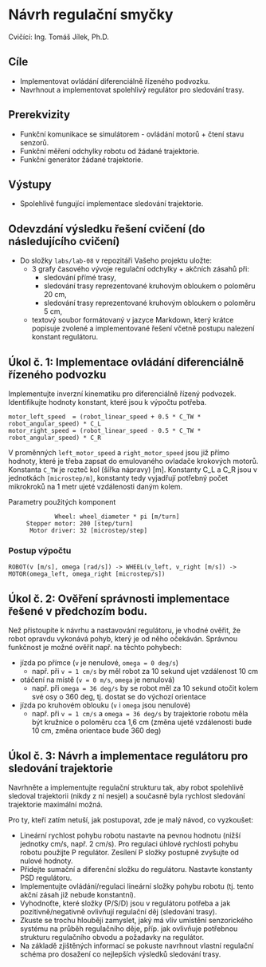 # Návrh regulační smyčky
Cvičící: Ing. Tomáš Jílek, Ph.D.

## Cíle
* Implementovat ovládání diferenciálně řízeného podvozku.
* Navrhnout a implementovat spolehlivý regulátor pro sledování trasy.

## Prerekvizity
* Funkční komunikace se simulátorem - ovládání motorů + čtení stavu senzorů.
* Funkční měření odchylky robotu od žádané trajektorie.
* Funkční generátor žádané trajektorie.

## Výstupy
* Spolehlivě fungující implementace sledování trajektorie.

## Odevzdání výsledku řešení cvičení (do následujícího cvičení)
* Do složky `labs/lab-08` v repozitáři Vašeho projektu uložte:
  - 3 grafy časového vývoje regulační odchylky + akčních zásahů při:
    - sledování přímé trasy,
    - sledování trasy reprezentované kruhovým obloukem o poloměru 20 cm,
    - sledování trasy reprezentované kruhovým obloukem o poloměru 5 cm,
  - textový soubor formátovaný v jazyce Markdown, který krátce popisuje zvolené a implementované řešení včetně postupu nalezení konstant regulátoru.

## Úkol č. 1: Implementace ovládání diferenciálně řízeného podvozku

Implementujte inverzní kinematiku pro diferenciálně řízený podvozek. Identifikujte hodnoty konstant, které jsou k výpočtu potřeba.

    motor_left_speed  = (robot_linear_speed + 0.5 * C_TW * robot_angular_speed) * C_L
    motor_right_speed = (robot_linear_speed - 0.5 * C_TW * robot_angular_speed) * C_R

V proměnných `left_motor_speed` a `right_motor_speed` jsou již přímo hodnoty, které je třeba zapsat do emulovaného ovladače krokových motorů. Konstanta `C_TW` je rozteč kol (šířka nápravy) [m]. Konstanty C_L a C_R jsou v jednotkách `[microstep/m]`, konstanty tedy vyjadřují potřebný počet mikrokroků na 1 metr ujeté vzdálenosti daným kolem.

Parametry použitých komponent

                 Wheel: wheel_diameter * pi [m/turn]
         Stepper motor: 200 [step/turn]
          Motor driver: 32 [microstep/step]

### Postup výpočtu

    ROBOT(v [m/s], omega [rad/s]) -> WHEEL(v_left, v_right [m/s]) -> MOTOR(omega_left, omega_right [microstep/s])

## Úkol č. 2: Ověření správnosti implementace řešené v předchozím bodu.

Než přistoupíte k návrhu a nastavování regulátoru, je vhodné ověřit, že robot opravdu vykonává pohyb, který je od něho očekáván. Správnou funkčnost je možné ověřit např. na těchto pohybech:
* jízda po přímce (`v` je nenulové, `omega = 0 deg/s`)
  - např. při `v = 1 cm/s` by měl robot za 10 sekund ujet vzdálenost 10 cm
* otáčení na místě (`v = 0 m/s`, `omega` je nenulová)
  - např. při `omega = 36 deg/s` by se robot měl za 10 sekund otočit kolem své osy o 360 deg, tj. dostat se do výchozí orientace
* jízda po kruhovém oblouku (`v` i `omega` jsou nenulové)
  - např. při `v = 1 cm/s` a `omega = 36 deg/s` by trajektorie robotu měla být kružnice o poloměru cca 1,6 cm (změna ujeté vzdálenosti bude 10 cm, změna orientace bude 360 deg)

## Úkol č. 3: Návrh a implementace regulátoru pro sledování trajektorie

Navrhněte a implementujte regulační strukturu tak, aby robot spolehlivě sledoval trajektorii (nikdy z ní nesjel) a současně byla rychlost sledování trajektorie maximální možná.

Pro ty, kteří zatím netuší, jak postupovat, zde je malý návod, co vyzkoušet:
* Lineární rychlost pohybu robotu nastavte na pevnou hodnotu (nižší jednotky cm/s, např. 2 cm/s). Pro regulaci úhlové rychlosti pohybu robotu použijte P regulátor. Zesílení P složky postupně zvyšujte od nulové hodnoty.
* Přidejte sumační a diferenční složku do regulátoru. Nastavte konstanty PSD regulátoru.
* Implementujte ovládání/regulaci lineární složky pohybu robotu (tj. tento akční zásah již nebude konstantní).
* Vyhodnoťte, které složky (P/S/D) jsou v regulátoru potřeba a jak pozitivně/negativně ovlivňují regulační děj (sledování trasy).
* Zkuste se trochu hlouběji zamyslet, jaký má vliv umístění senzorického systému na průběh regulačního děje, příp. jak ovlivňuje potřebnou strukturu regulačního obvodu a požadavky na regulátor.
* Na základě zjištěných informací se pokuste navrhnout vlastní regulační schéma pro dosažení co nejlepších výsledků sledování trasy.
